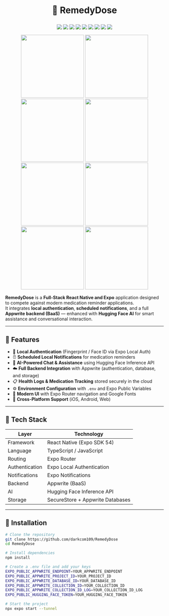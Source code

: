 # <p align="center">💊 RemedyDose</p>

<p align="center">
  <img src="https://img.shields.io/badge/-React_Native-61DAFB?style=for-the-badge&logo=react&logoColor=white" />
  <img src="https://img.shields.io/badge/-Expo-000020?style=for-the-badge&logo=expo&logoColor=white" />
  <img src="https://img.shields.io/badge/-Appwrite-F02E65?style=for-the-badge&logo=appwrite&logoColor=white" />
  <img src="https://img.shields.io/badge/-HuggingFace-FFD21E?style=for-the-badge&logo=huggingface&logoColor=black" />
  <img src="https://img.shields.io/badge/-TypeScript-3178C6?style=for-the-badge&logo=typescript&logoColor=white" />
  <img src="https://img.shields.io/badge/-JavaScript-F7DF1E?style=for-the-badge&logo=javascript&logoColor=black" />
  <img src="https://img.shields.io/badge/-Expo_Router-000000?style=for-the-badge&logo=reactrouter&logoColor=white" />
  <img src="https://img.shields.io/badge/-Local_Auth-4CAF50?style=for-the-badge&logo=android&logoColor=white" />
  <img src="https://img.shields.io/badge/-Notifications-2196F3?style=for-the-badge&logo=bell&logoColor=white" />
</p>

<p align="center">
  <img src="https://github.com/user-attachments/assets/732aa28f-7b8b-4263-8936-cac79130fb92" width="200" />
  <img src="https://github.com/user-attachments/assets/18a2da9f-8c67-40e2-bf5d-feffa9824133" width="200" />
  <img src="https://github.com/user-attachments/assets/73c5072f-c932-409a-b3c7-d08de3e4faaa" width="200" />
  <img src="https://github.com/user-attachments/assets/ee1f2d32-8997-498b-8583-6a788751cf1b" width="200" />
  <img src="https://github.com/user-attachments/assets/5153c8b9-7bfa-4876-a35f-21a36de2c63e" width="200" />
  <img src="https://github.com/user-attachments/assets/306174c7-d15f-453e-8e09-5dcbc2f967b0" width="200" />
  <img src="https://github.com/user-attachments/assets/9df5fd24-e107-4d5e-8773-20b73b225664" width="200" />
  <img src="https://github.com/user-attachments/assets/dc519c9c-206a-4b59-acbb-cec86e7e0e59" width="200" />
</p>

**RemedyDose** is a **Full-Stack React Native and Expo** application designed to compete against modern medication reminder applications.  
It integrates **local authentication**, **scheduled notifications**, and a full **Appwrite backend (BaaS)** — enhanced with **Hugging Face AI** for smart assistance and conversational interaction.

---

## 🚀 Features

- 🔐 **Local Authentication** (Fingerprint / Face ID via Expo Local Auth)  
- ⏰ **Scheduled Local Notifications** for medication reminders  
- 🧠 **AI-Powered Chat & Assistance** using Hugging Face Inference API  
- ☁️ **Full Backend Integration** with Appwrite (authentication, database, and storage)  
- 📋 **Health Logs & Medication Tracking** stored securely in the cloud  
- ⚙️ **Environment Configuration** with `.env` and Expo Public Variables  
- 🎨 **Modern UI** with Expo Router navigation and Google Fonts  
- 📱 **Cross-Platform Support** (iOS, Android, Web)

---

## 🧠 Tech Stack

| Layer | Technology |
|--------|-------------|
| Framework | React Native (Expo SDK 54) |
| Language | TypeScript / JavaScript |
| Routing | Expo Router |
| Authentication | Expo Local Authentication |
| Notifications | Expo Notifications |
| Backend | Appwrite (BaaS) |
| AI | Hugging Face Inference API |
| Storage | SecureStore + Appwrite Databases |

---

## 💾 Installation

```bash
# Clone the repository
git clone https://github.com/darkcom109/RemedyDose
cd RemedyDose

# Install dependencies
npm install

# Create a .env file and add your keys
EXPO_PUBLIC_APPWRITE_ENDPOINT=YOUR_APPWRITE_ENDPOINT
EXPO_PUBLIC_APPWRITE_PROJECT_ID=YOUR_PROJECT_ID
EXPO_PUBLIC_APPWRITE_DATABASE_ID=YOUR_DATABASE_ID
EXPO_PUBLIC_APPWRITE_COLLECTION_ID=YOUR_COLLECTION_ID
EXPO_PUBLIC_APPWRITE_COLLECTION_ID_LOG=YOUR_COLLECTION_ID_LOG
EXPO_PUBLIC_HUGGING_FACE_TOKEN=YOUR_HUGGING_FACE_TOKEN

# Start the project
npx expo start --tunnel
